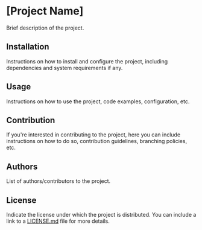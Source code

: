 # [Project Name]

Brief description of the project.

## Installation

Instructions on how to install and configure the project, including dependencies and system requirements if any.

## Usage

Instructions on how to use the project, code examples, configuration, etc.

## Contribution

If you're interested in contributing to the project, here you can include instructions on how to do so, contribution guidelines, branching policies, etc.

## Authors

List of authors/contributors to the project.

## License

Indicate the license under which the project is distributed. You can include a link to a [LICENSE.md](LICENSE.md) file for more details.
